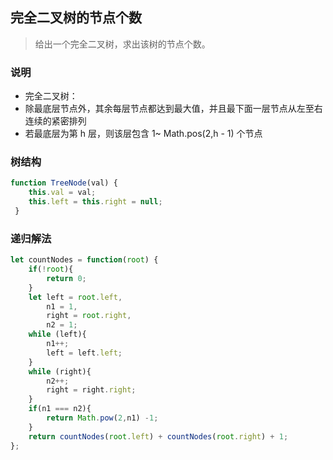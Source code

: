 
## 完全二叉树的节点个数
> 给出一个完全二叉树，求出该树的节点个数。


### 说明
+ 完全二叉树：
+ 除最底层节点外，其余每层节点都达到最大值，并且最下面一层节点从左至右连续的紧密排列        
+ 若最底层为第 h 层，则该层包含 1~ Math.pos(2,h - 1) 个节点

### 树结构
```javascript 1.8
function TreeNode(val) {
    this.val = val;
    this.left = this.right = null;
 }
```

### 递归解法
```javascript 1.8
let countNodes = function(root) {
    if(!root){
        return 0;
    }
    let left = root.left,
        n1 = 1,
        right = root.right,
        n2 = 1;
    while (left){
        n1++;
        left = left.left;
    }
    while (right){
        n2++;
        right = right.right;
    }
    if(n1 === n2){
        return Math.pow(2,n1) -1;
    }
    return countNodes(root.left) + countNodes(root.right) + 1;
};
```
